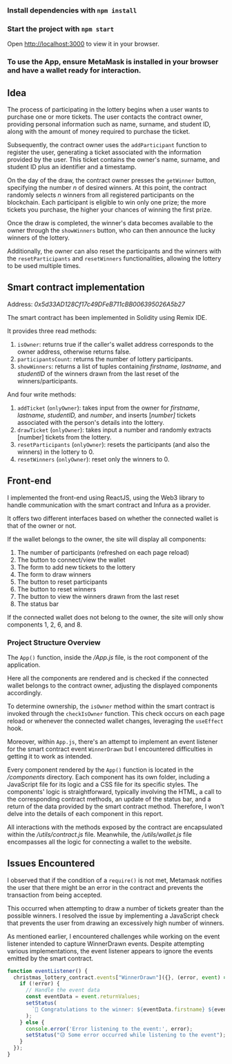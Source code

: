 ### Install dependencies with `npm install`

### Start the project with `npm start`

Open [http://localhost:3000](http://localhost:3000) to view it in your browser.

### To use the App, ensure MetaMask is installed in your browser and have a wallet ready for interaction.

## Idea

The process of participating in the lottery begins when a user wants to purchase one or more tickets. The user contacts the contract owner, providing personal information such as name, surname, and student ID, along with the amount of money required to purchase the ticket.

Subsequently, the contract owner uses the `addParticipant` function to register the user, generating a ticket associated with the information provided by the user. This ticket contains the owner's name, surname, and student ID plus an identifier and a timestamp.

On the day of the draw, the contract owner presses the `getWinner` button, specifying the number *n* of desired winners. At this point, the contract randomly selects *n* winners from all registered participants on the blockchain. Each participant is eligible to win only one prize; the more tickets you purchase, the higher your chances of winning the first prize.

Once the draw is completed, the winner's data becomes available to the owner through the `showWinners` button, who can then announce the lucky winners of the lottery.

Additionally, the owner can also reset the participants and the winners with the `resetParticipants` and `resetWinners` functionalities, allowing the lottery to be used multiple times.

## Smart contract implementation

Address: *0x5d33AD128Cf17c49DFeB711cBB006395026A5b27*

The smart contract has been implemented in Solidity using Remix IDE.

It provides three read methods:

1. `isOwner`: returns true if the caller's wallet address corresponds to the owner address, otherwise returns false.
2. `participantsCount`: returns the number of lottery participants.
3. `showWinners`: returns a list of tuples containing *firstname*, *lastname*, and *studentID* of the winners drawn from the last reset of the winners/participants.

And four write methods:

1. `addTicket` (`onlyOwner`): takes input from the owner for *firstname*, *lastname,* *studentID,* and *number*, and inserts [*number]* tickets associated with the person's details into the lottery.
2. `drawTicket` (`onlyOwner`): takes input a number and randomly extracts [number] tickets from the lottery.
3. `resetParticipants` (`onlyOwner`): resets the participants (and also the winners) in the lottery to 0.
4. `resetWinners` (`onlyOwner`): reset only the winners to 0.

## Front-end

I implemented the front-end using ReactJS, using the Web3 library to handle communication with the smart contract and Infura as a provider.

It offers two different interfaces based on whether the connected wallet is that of the owner or not.

If the wallet belongs to the owner, the site will display all components:

1. The number of participants (refreshed on each page reload)
2. The button to connect/view the wallet
3. The form to add new tickets to the lottery
4. The form to draw winners
5. The button to reset participants
6. The button to reset winners
7. The button to view the winners drawn from the last reset
8. The status bar

If the connected wallet does not belong to the owner, the site will only show components 1, 2, 6, and 8.

### **Project Structure Overview**

The `App()` function, inside the */App.js* file, is the root component of the application.

Here all the components are rendered and is checked if the connected wallet belongs to the contract owner, adjusting the displayed components accordingly.

To determine ownership, the `isOwner` method within the smart contract is invoked through the `checkIsOwner` function. This check occurs on each page reload or whenever the connected wallet changes, leveraging the `useEffect` hook.

Moreover, within `App.js`, there's an attempt to implement an event listener for the smart contract event `WinnerDrawn` but I encountered difficulties in getting it to work as intended.

Every component rendered by the `App()` function is located in the */components* directory. Each component has its own folder, including a JavaScript file for its logic and a CSS file for its specific styles. The components' logic is straightforward, typically involving the HTML, a call to the corresponding contract methods, an update of the status bar, and a return of the data provided by the smart contract method. Therefore, I won't delve into the details of each component in this report.

All interactions with the methods exposed by the contract are encapsulated within the */utils/contract.js* file. Meanwhile, the */utils/wallet.js* file encompasses all the logic for connecting a wallet to the website.

## Issues Encountered

I observed that if the condition of a `require()` is not met, Metamask notifies the user that there might be an error in the contract and prevents the transaction from being accepted.

This occurred when attempting to draw a number of tickets greater than the possible winners. I resolved the issue by implementing a JavaScript check that prevents the user from drawing an excessively high number of winners.

As mentioned earlier, I encountered challenges while working on the event listener intended to capture WinnerDrawn events. Despite attempting various implementations, the event listener appears to ignore the events emitted by the smart contract.

```jsx
function eventListener() {
  christmas_lottery_contract.events["WinnerDrawn"]({}, (error, event) => {
    if (!error) {
      // Handle the event data
      const eventData = event.returnValues;
      setStatus(
        `🎉 Congratulations to the winner: ${eventData.firstname} ${eventData.lastname}!`
      );
    } else {
      console.error('Error listening to the event:', error);
      setStatus("😥 Some error occurred while listening to the event");
    }
  });
}
```
